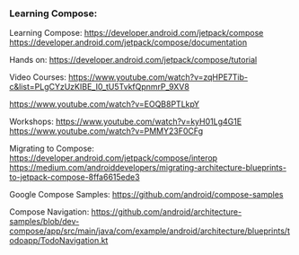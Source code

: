 ### Learning Compose:


Learning Compose:
https://developer.android.com/jetpack/compose
https://developer.android.com/jetpack/compose/documentation

Hands on:
https://developer.android.com/jetpack/compose/tutorial

Video Courses:
https://www.youtube.com/watch?v=zqHPE7Tib-c&list=PLgCYzUzKIBE_I0_tU5TvkfQpnmrP_9XV8

https://www.youtube.com/watch?v=EOQB8PTLkpY

Workshops:
https://www.youtube.com/watch?v=kyH01Lg4G1E
https://www.youtube.com/watch?v=PMMY23F0CFg


Migrating to Compose:
https://developer.android.com/jetpack/compose/interop
https://medium.com/androiddevelopers/migrating-architecture-blueprints-to-jetpack-compose-8ffa6615ede3

Google Compose Samples:
https://github.com/android/compose-samples


Compose Navigation:
https://github.com/android/architecture-samples/blob/dev-compose/app/src/main/java/com/example/android/architecture/blueprints/todoapp/TodoNavigation.kt

